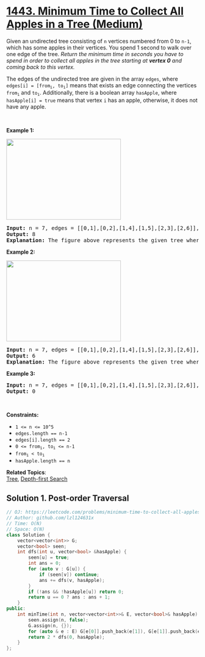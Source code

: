 # [1443. Minimum Time to Collect All Apples in a Tree (Medium)](https://leetcode.com/problems/minimum-time-to-collect-all-apples-in-a-tree/)

<p>Given an undirected tree consisting of <code>n</code> vertices numbered from 0 to <code>n-1</code>, which has some apples in their&nbsp;vertices. You spend 1 second to walk over one&nbsp;edge of the tree.&nbsp;<em>Return the minimum time in seconds&nbsp;you have to spend&nbsp;in order to collect all apples in the tree starting at <strong>vertex 0</strong> and coming back to this vertex.</em></p>

<p>The edges of the undirected tree are given in the array <code>edges</code>, where <code>edges[i] = [from<sub>i</sub>, to<sub>i</sub>]</code> means that exists an edge connecting the vertices <code>from<sub>i</sub></code> and <code>to<sub>i</sub></code>. Additionally, there is&nbsp;a boolean array <code>hasApple</code>, where <code>hasApple[i] = true</code>&nbsp;means that&nbsp;vertex <code>i</code> has an apple, otherwise, it does not have any apple.</p>

<p>&nbsp;</p>
<p><strong>Example 1:</strong></p>

<p><strong><img alt="" src="https://assets.leetcode.com/uploads/2020/04/23/min_time_collect_apple_1.png" style="width: 300px; height: 212px;"></strong></p>

<pre><strong>Input:</strong> n = 7, edges = [[0,1],[0,2],[1,4],[1,5],[2,3],[2,6]], hasApple = [false,false,true,false,true,true,false]
<strong>Output:</strong> 8 
<strong>Explanation:</strong> The figure above represents the given tree where red vertices have an apple. One optimal path to collect all apples is shown by the green arrows.  
</pre>

<p><strong>Example 2:</strong></p>

<p><strong><img alt="" src="https://assets.leetcode.com/uploads/2020/04/23/min_time_collect_apple_2.png" style="width: 300px; height: 212px;"></strong></p>

<pre><strong>Input:</strong> n = 7, edges = [[0,1],[0,2],[1,4],[1,5],[2,3],[2,6]], hasApple = [false,false,true,false,false,true,false]
<strong>Output:</strong> 6
<strong>Explanation:</strong> The figure above represents the given tree where red vertices have an apple. One optimal path to collect all apples is shown by the green arrows.  
</pre>

<p><strong>Example 3:</strong></p>

<pre><strong>Input:</strong> n = 7, edges = [[0,1],[0,2],[1,4],[1,5],[2,3],[2,6]], hasApple = [false,false,false,false,false,false,false]
<strong>Output:</strong> 0
</pre>

<p>&nbsp;</p>
<p><strong>Constraints:</strong></p>

<ul>
	<li><code>1 &lt;= n &lt;= 10^5</code></li>
	<li><code>edges.length == n-1</code></li>
	<li><code>edges[i].length == 2</code></li>
	<li><code>0 &lt;= from<sub>i</sub>, to<sub>i</sub> &lt;= n-1</code></li>
	<li><code>from<sub>i</sub>&nbsp;&lt; to<sub>i</sub></code></li>
	<li><code>hasApple.length == n</code></li>
</ul>


**Related Topics**:  
[Tree](https://leetcode.com/tag/tree/), [Depth-first Search](https://leetcode.com/tag/depth-first-search/)

## Solution 1. Post-order Traversal

```cpp
// OJ: https://leetcode.com/problems/minimum-time-to-collect-all-apples-in-a-tree/
// Author: github.com/lzl124631x
// Time: O(N)
// Space: O(N)
class Solution {
    vector<vector<int>> G;
    vector<bool> seen;
    int dfs(int u, vector<bool> &hasApple) {
        seen[u] = true;
        int ans = 0;
        for (auto v : G[u]) {
            if (seen[v]) continue;
            ans += dfs(v, hasApple);
        }
        if (!ans && !hasApple[u]) return 0;
        return u == 0 ? ans : ans + 1;
    }
public:
    int minTime(int n, vector<vector<int>>& E, vector<bool>& hasApple) {
        seen.assign(n, false);
        G.assign(n, {});
        for (auto & e : E) G[e[0]].push_back(e[1]), G[e[1]].push_back(e[0]);
        return 2 * dfs(0, hasApple);
    }
};
```